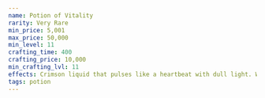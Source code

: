 ```yaml
---
name: Potion of Vitality
rarity: Very Rare
min_price: 5,001
max_price: 50,000
min_level: 11
crafting_time: 400
crafting_price: 10,000
min_crafting_lvl: 11
effects: Crimson liquid that pulses like a heartbeat with dull light. When drunk, a creature’s exhaustion is removed and any diseases or poison effects are cured. For the next 24 hours, the creature regains the maximum number of HP for any Hit Die spent.
tags: potion
---
```

